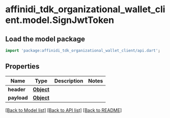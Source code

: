 # affinidi_tdk_organizational_wallet_client.model.SignJwtToken

## Load the model package

```dart
import 'package:affinidi_tdk_organizational_wallet_client/api.dart';
```

## Properties

| Name        | Type              | Description | Notes |
| ----------- | ----------------- | ----------- | ----- |
| **header**  | [**Object**](.md) |             |
| **payload** | [**Object**](.md) |             |

[[Back to Model list]](../README.md#documentation-for-models) [[Back to API list]](../README.md#documentation-for-api-endpoints) [[Back to README]](../README.md)
